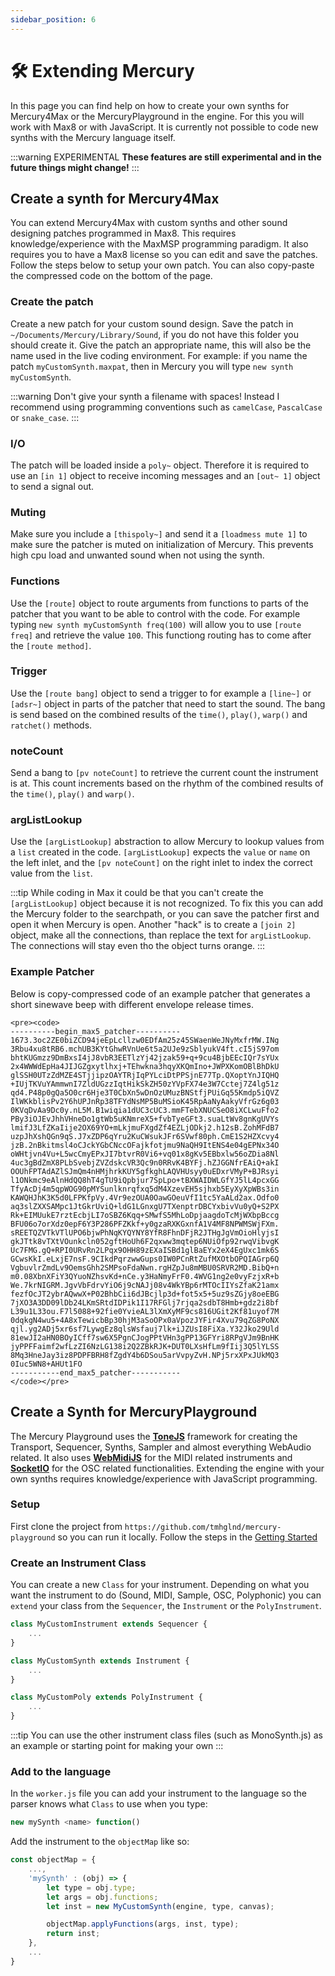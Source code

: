 ```yaml
---
sidebar_position: 6
---
```


# 🛠 Extending Mercury

In this page you can find help on how to create your own synths for Mercury4Max or the MercuryPlayground in the engine. For this you will work with Max8 or with JavaScript. It is currently not possible to code new synths with the Mercury language itself.

:::warning EXPERIMENTAL
**These features are still experimental and in the future things might change!**
:::

## Create a synth for Mercury4Max

You can extend Mercury4Max with custom synths and other sound designing patches programmed in Max8. This requires knowledge/experience with the MaxMSP programming paradigm. It also requires you to have a Max8 license so you can edit and save the patches. Follow the steps below to setup your own patch. You can also copy-paste the compressed code on the bottom of the page.

### Create the patch

Create a new patch for your custom sound design. Save the patch in `~/Documents/Mercury/Library/Sound`, if you do not have this folder you should create it. Give the patch an appropriate name, this will also be the name used in the live coding environment. For example: if you name the patch `myCustomSynth.maxpat`, then in Mercury you will type `new synth myCustomSynth`.

:::warning
Don't give your synth a filename with spaces! Instead I recommend using programming conventions such as `camelCase`, `PascalCase` or `snake_case`.
:::

### I/O 

The patch will be loaded inside a `poly~` object. Therefore it is required to use an `[in 1]` object to receive incoming messages and an `[out~ 1]` object to send a signal out.

### Muting

Make sure you include a `[thispoly~]` and send it a `[loadmess mute 1]` to make sure the patcher is muted on initialization of Mercury. This prevents high cpu load and unwanted sound when not using the synth.

### Functions

Use the `[route]` object to route arguments from functions to parts of the patcher that you want to be able to control with the code. For example typing `new synth myCustomSynth freq(100)` will allow you to use `[route freq]` and retrieve the value `100`. This functiong routing has to come after the `[route method]`.

### Trigger

Use the `[route bang]` object to send a trigger to for example a `[line~]` or `[adsr~]` object in parts of the patcher that need to start the sound. The bang is send based on the combined results of the `time()`, `play()`, `warp()` and `ratchet()` methods.

### noteCount

Send a bang to `[pv noteCount]` to retrieve the current count the instrument is at. This count increments based on the rhythm of the combined results of the `time()`, `play()` and `warp()`.

### argListLookup

Use the `[argListLookup]` abstraction to allow Mercury to lookup values from a `list` created in the code. `[argListLookup]` expects the `value` or `name` on the left inlet, and the `[pv noteCount]` on the right inlet to index the correct value from the `list`.

:::tip
While coding in Max it could be that you can't create the `[argListLookup]` object because it is not recognized. To fix this you can add the Mercury folder to the searchpath, or you can save the patcher first and open it when Mercury is open. Another "hack" is to create a `[join 2]` object, make all the connections, than replace the text for `argListLookup`. The connections will stay even tho the object turns orange.
:::

### Example Patcher

Below is copy-compressed code of an example patcher that generates a short sinewave beep with different envelope release times.

```
<pre><code>
----------begin_max5_patcher----------
1673.3oc2ZE0biZCD94jeEpLcllzw0EDfAm25z45SWaenWeJNyMxfrMW.INg
3Rbu4xu8tRB6.mchUB3KYtGhwRVnUe6t5a2UJe9zSblyukV4ft.cI5jS97om
bhtKUGmzz9DmBxsI4jJ8vbR3EETlzYj42jzak59+q+9cu4BjbEEcIQr7sYUx
2x4WWWdEpHa4JIJGZgxytlhxj+TEhwkna3hqyXKQmIno+JWPXKomOBlBhDkU
glSSH0UTzZdMZE4STjjipzOAYTRjIqPYLciDtPPSjnE77Tp.QXoptYnJIQHQ
+IUjTKVuYAmmwnI7ZldUGzzIqtHikSkZH50zYVpFX74e3W7Cctej7Z4lg51z
qd4.P48p0gQa5O0cr6Hje3T0CbXn5wDnOzUMuzBNStfjPUiGq55Kmdp5iQVZ
IlWKkblisPv2Y6hUPJnRp38TFYdNsMP5BuMSioK45RpAaNyAakyVfrGz6g03
0KVqDvAa9Dc0y.nL5M.B1wiqia1dUC3cUC3.mmFTebXNUCSeO8iXCLwuFfo2
PBy3iOJEvJhhVHneDo1gtWb5uKNmreX5+fvbTyeGFt3.suaLtWv8gnKgUVYs
lmifJ3LfZKaIije2OX69YO+mLkjmuFXgdZf4EZLjODkj2.h12sB.ZohMFdB7
uzpJhXshQGn9qS.J7xZDP6qYru2KuCWsukJFr6SVwf80ph.CmE1S2HZXcvy4
jzB.2nBkitmsl4oCJckYGbCNccOFajkfotjmu9NaQH9ItENS4e04gEPNx34O
oWHtjvn4Vu+L5wcCmyEPxJI7btvrR0Vi6+vq01x8gKv5EBbxlw56oZDia8Nl
4uc3gBdZmX8PLbSvebjZVZdskcVR3Qc9n0RRvK4BYFj.hZJGGNfrEAiQ+akI
OOUhFPTAdAZlSJmQm4nHMjhrkKUY5gfkghLAQVHUsyy0uEDxrVMyP+BJRsyi
l1ONkmc9eAlnHdQQ8hT4gTU9iQpbjur7SpLpo+tBXWAIDWLGfYJ5lL4pcxGG
TfyAcDj4m5qpWOG90pMYSunlknrqfxq5dM4XzevEH5sjhxb5EyXyXpWBs3in
KAWQHJhK3K5d0LFPKfpVy.4Vr9ezOUA0OawGOeuVfI1tc5YaALd2ax.Odfo0
aq3slZXXSAMpc1JtGkrUviQ+ldG1LGnxgU7TXenptrDBCYxbivVu0yQ+S2PX
Rk+EIMUukE7rztEcbjLI7oSBZ6Kqq+SMwfS5MhLoDpjaagdoTcMjWXbpBccg
BFU06o7orXdz0epF6Y3P286PFZKkf+y0gzaRXKGxnfA1V4MF8NPWMSWjFXm.
sREETQZVTkVTlUPO6bjwPhNqKYQYNY8YfR8FhnDFjR2JTHgJgVmOioHlyjsI
gkJTtk8vTXtVOunkcln052gftHoUh6F2qxww3mqtep6NUiOfp92rwqVibvgK
Uc7FMG.gQ+RPI0URvRn2LPqx9OHH89zEXaISBd1glBaEYx2eX4EgUxc1mk6S
GCwsKkI.eLxjE7nsF.9CIkdPqrzwwGups0IW0PCnRtZufMXOtbOPQIAGrp6Q
VgbuvlrZmdLv9OemsGhh2SMPsoFdaNwn.rgHZpJu8mMBU0SRVR2MD.BibQ+n
m0.08XbnXFiY3QYuoNZhsvKd+nCe.y3HaNmyFrF0.4WVG1ng2e0vyFzjxR+b
We.7krNIGRM.JgvVbFdrvYiO6j9cNAJj08v4WkYBp6rMTOcIIYsZfaK21amx
fezfOcJT2ybrAQwwX+P02BhbCii6dJBcjlp3d+fot5x5+5uz9sZGjy8oeEBG
7jXO3A3DD09lDb24LKmSRtdIDPik1I17RFGlj7rjqa2sdbT8Hmb+gdz2i8bf
L39u1L33ou.F7l5088+92fie0YvieAL3lXmXyMF9cs816UGit2Kf81uyof7M
0dqkgN4wu5+4A8xTewicbBp30hjM3aSoOPx0aVpozJYFir4Xvu79qZG8PoNX
qjl.yg2ADj5xr6sf7LywgEz8qlsWsfauj7lk+iJZUsI8FiXa.Y32Jko29Uld
81ewJI2aHN0BOyICff7sw6X5PgnCJogPPtVHn3gPP13GFYri8RPgVJm9BnHK
jyPPFFaimf2wfLzZI6NzLG138i2Q2ZBkRJK+DUT0LXsHfLm9fIij3Q5lYLSS
8Mq3HneJay3iz8PDPFBRH8fZgdY4b6DSou5arVvpyZvH.NPj5rxXPxJUkMQ3
0Iuc5WN8+AHUt1FO
-----------end_max5_patcher-----------
</code></pre>
```

## Create a Synth for MercuryPlayground

The Mercury Playground uses the [**ToneJS**](https://tonejs.github.io/) framework for creating the Transport, Sequencer, Synths, Sampler and almost everything WebAudio related. It also uses [**WebMidiJS**](https://webmidijs.org/) for the MIDI related instruments and [**SocketIO**](https://socket.io/) for the OSC related functionalities. Extending the engine with your own synths requires knowledge/experience with JavaScript programming.

### Setup

First clone the project from `https://github.com/tmhglnd/mercury-playground` so you can run it locally. Follow the steps in the [Getting Started](./../getting-started.md#-without-internet)

### Create an Instrument Class

You can create a new `Class` for your instrument. Depending on what you want the instrument to do (Sound, MIDI, Sample, OSC, Polyphonic) you can `extend` your class from the `Sequencer`, the `Instrument` or the `PolyInstrument`.

```js
class MyCustomInstrument extends Sequencer {
	...
}
```

```js
class MyCustomSynth extends Instrument {
	...
}
```

```js
class MyCustomPoly extends PolyInstrument {
	...
}
```

:::tip
You can use the other instrument class files (such as MonoSynth.js) as an example or starting point for making your own
:::

### Add to the language

In the `worker.js` file you can add your instrument to the language so the parser knows what `Class` to use when you type:

```js
new mySynth <name> function()
```

Add the instrument to the `objectMap` like so:

```js
const objectMap = {
	...,
	'mySynth' : (obj) => {
		let type = obj.type;
		let args = obj.functions;			
		let inst = new MyCustomSynth(engine, type, canvas);

		objectMap.applyFunctions(args, inst, type);
		return inst;
	},
	...
}
```